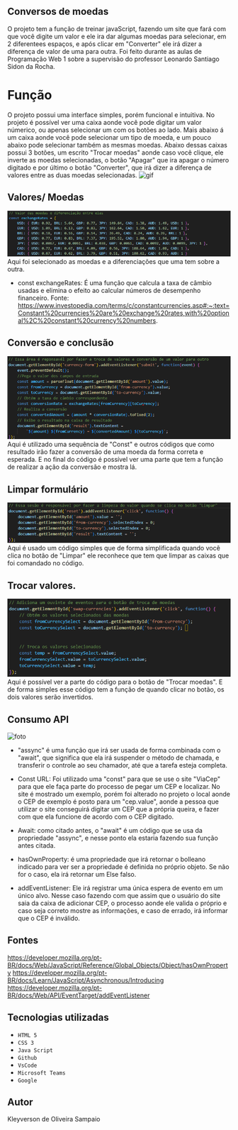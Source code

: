 ## Conversos de moedas
O projeto tem a função de treinar javaScript, fazendo um site que fará com que você digite um valor e ele ira dar algumas moedas para selecionar, em 2 diferentees espaços, e após clicar em "Converter" ele irá dizer a diferença de valor de uma para outra. Foi feito durante as aulas de Programação Web 1 sobre a supervisão do professor Leonardo Santiago Sidon da Rocha.

# Função
O projeto possui uma interface simples, porém funcional e intuitiva. No projeto é possível ver uma caixa aonde você pode digitar um valor númerico, ou apenas selecionar um com os botões ao lado. Mais abaixo á um caixa aonde você pode selecionar um tipo de moeda, e um pouco abaixo pode selecionar também as mesmas moedas. Abaixo dessas caixas possui 3 botões, um escrito "Trocar moedas" aonde caso você clique, ele inverte as moedas selecionadas, o botão "Apagar" que ira apagar o número digitado e por último o botão "Converter", que irá dizer a diferença de valores entre as duas moedas selecionadas.
![gif](img/grav.gif)

## Valores/ Moedas
![foto](img/valorM.png)
Aqui foi selecionado as moedas e a diferenciações que uma tem sobre a outra.

* const exchangeRates: É uma função que calcula a taxa de câmbio usadas e elimina o efeito ao calcular números de desempenho financeiro.
Fonte: https://www.investopedia.com/terms/c/constantcurrencies.asp#:~:text=Constant%20currencies%20are%20exchange%20rates,with%20optional%2C%20constant%20currency%20numbers.

## Conversão e conclusão
![foto](img/conversao.png)
Aqui é utilizado uma sequência de "Const" e outros códigos que como resultado irão fazer a conversão de uma moeda da forma correta e esperada. E no final do código é possível ver uma parte que tem a função de realizar a ação da conversão e mostra lá.

## Limpar formulário
![foto](img/limpa.png)
Aqui é usado um código simples que de forma simplificada quando você clica no botão de "Limpar" ele reconhece que tem que limpar as caixas que foi comandado no código.

## Trocar valores.
![foto](img/troca.png)
Aqui é possível ver a parte do código para o botão de "Trocar moedas". E de forma simples esse código tem a função de quando clicar no botão, os dois valores serão invertidos.


## Consumo API
![foto](img/consumo.png)
* "assync" é uma função que irá ser usada de forma combinada com o "await", que significa que ela irá suspender o método de chamada, e transferir o controle ao seu chamador, até que a tarefa esteja completa.

* Const URL: Foi utilizado uma  "const" para que se use o site "ViaCep" para que ele faça parte do processo de pegar um CEP e localizar. No site é mostrado um exemplo, porém foi alterado no projeto o local aonde o CEP de exemplo é posto para um "cep.value", aonde a pessoa que utilizar o site conseguirá digitar um CEP que a própria queira, e fazer com que ela funcione de acordo com o CEP digitado.

* Await: como citado antes, o "await" é um código que se usa da propriedade "assync", e nesse ponto ela estaria fazendo sua função antes citada.

* hasOwnProperty: é uma propriedade que irá retornar o bolleano indicado para ver ser a propriedade é definida no próprio objeto. Se não for o caso, ela irá retornar um Else falso.

* addEventListener: Ele irá registrar uma única espera de evento em um único alvo. Nesse caso fazendo com que assim que o usuário do site saia da caixa de adicionar CEP, o processo aonde ele valida o próprio e caso seja correto mostre as informações, e caso de errado, irá informar que o CEP é inválido.

## Fontes
https://developer.mozilla.org/pt-BR/docs/Web/JavaScript/Reference/Global_Objects/Object/hasOwnProperty
https://developer.mozilla.org/pt-BR/docs/Learn/JavaScript/Asynchronous/Introducing
https://developer.mozilla.org/pt-BR/docs/Web/API/EventTarget/addEventListener




## Tecnologias utilizadas 

* ``HTML 5``
* ``CSS 3``
* ``Java Script``
* ``Github``
* ``VsCode``
* ``Microsoft Teams``
* ``Google``
## Autor
Kleyverson de Oliveira Sampaio